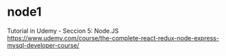 # node1
Tutorial in Udemy - Seccion 5: Node.JS 
https://www.udemy.com/course/the-complete-react-redux-node-express-mysql-developer-course/
